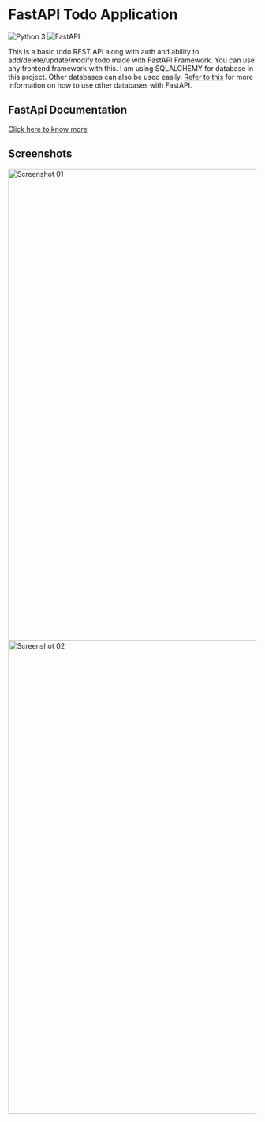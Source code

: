 # FastAPI Todo Application

![Python 3](https://img.shields.io/badge/Python-3-green.svg?style=for-the-badge&logo=python)
![FastAPI](https://img.shields.io/badge/FastAPI-009485?style=for-the-badge&logo=fastapi&logoColor=white)

This is a basic todo REST API  along with auth and ability to add/delete/update/modify todo made with FastAPI Framework. You can use any frontend framework with this. I am using SQLALCHEMY for database in this project. Other databases can also be used easily. <a href="https://fastapi.tiangolo.com/tutorial/sql-databases/">Refer to this</a> for more information on how to use other databases with FastAPI.

##  FastApi Documentation

[Click here to know more](https://fastapi.tiangolo.com/)

## Screenshots

<img width="957" alt="Screenshot 01" src="https://user-images.githubusercontent.com/90542447/147044092-a41e35ce-9161-4eaf-b480-fa424897411e.png">
<img width="960" alt="Screenshot 02" src="https://user-images.githubusercontent.com/90542447/147044285-801840f2-2a62-4508-b67b-cef9be6067a8.png">

